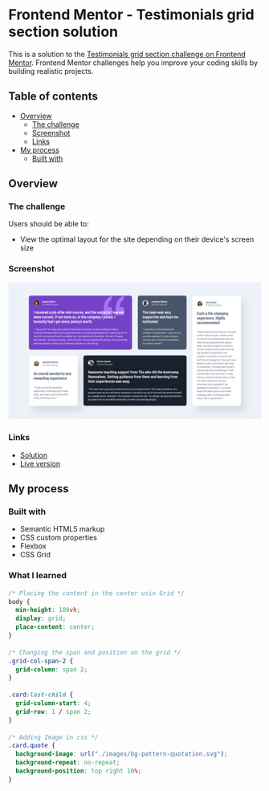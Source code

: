 # Frontend Mentor - Testimonials grid section solution

This is a solution to the [Testimonials grid section challenge on Frontend Mentor](https://www.frontendmentor.io/challenges/testimonials-grid-section-Nnw6J7Un7). Frontend Mentor challenges help you improve your coding skills by building realistic projects.

## Table of contents

- [Overview](#overview)
  - [The challenge](#the-challenge)
  - [Screenshot](#screenshot)
  - [Links](#links)
- [My process](#my-process)
  - [Built with](#built-with)

## Overview

### The challenge

Users should be able to:

- View the optimal layout for the site depending on their device's screen size

### Screenshot

![screenshot of my solution](screenshot.png)

### Links

- [Solution](https://your-solution-url.com)
- [Live version](https://your-live-site-url.com)

## My process

### Built with

- Semantic HTML5 markup
- CSS custom properties
- Flexbox
- CSS Grid

### What I learned

```css
/* Placing the content in the center usin Grid */
body {
  min-height: 100vh;
  display: grid;
  place-content: center;
}

/* Changing the span and position on the grid */
.grid-col-span-2 {
  grid-column: span 2;
}

.card:last-child {
  grid-column-start: 4;
  grid-row: 1 / span 2;
}

/* Adding Image in css */
.card.quote {
  background-image: url("./images/bg-pattern-quotation.svg");
  background-repeat: no-repeat;
  background-position: top right 10%;
}
```
